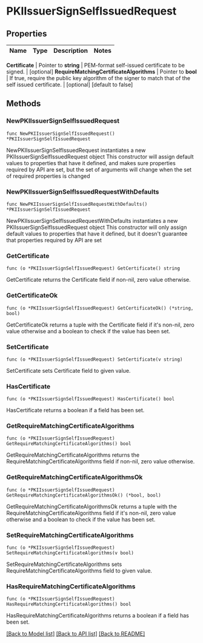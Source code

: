 # PKIIssuerSignSelfIssuedRequest


## Properties

Name | Type | Description | Notes
------------ | ------------- | ------------- | -------------


**Certificate** | Pointer to **string** | PEM-format self-issued certificate to be signed. | [optional] 
**RequireMatchingCertificateAlgorithms** | Pointer to **bool** | If true, require the public key algorithm of the signer to match that of the self issued certificate. | [optional] [default to false]



## Methods


### NewPKIIssuerSignSelfIssuedRequest

`func NewPKIIssuerSignSelfIssuedRequest() *PKIIssuerSignSelfIssuedRequest`

NewPKIIssuerSignSelfIssuedRequest instantiates a new PKIIssuerSignSelfIssuedRequest object
This constructor will assign default values to properties that have it defined,
and makes sure properties required by API are set, but the set of arguments
will change when the set of required properties is changed

### NewPKIIssuerSignSelfIssuedRequestWithDefaults

`func NewPKIIssuerSignSelfIssuedRequestWithDefaults() *PKIIssuerSignSelfIssuedRequest`

NewPKIIssuerSignSelfIssuedRequestWithDefaults instantiates a new PKIIssuerSignSelfIssuedRequest object
This constructor will only assign default values to properties that have it defined,
but it doesn't guarantee that properties required by API are set


### GetCertificate

`func (o *PKIIssuerSignSelfIssuedRequest) GetCertificate() string`

GetCertificate returns the Certificate field if non-nil, zero value otherwise.

### GetCertificateOk

`func (o *PKIIssuerSignSelfIssuedRequest) GetCertificateOk() (*string, bool)`

GetCertificateOk returns a tuple with the Certificate field if it's non-nil, zero value otherwise
and a boolean to check if the value has been set.

### SetCertificate

`func (o *PKIIssuerSignSelfIssuedRequest) SetCertificate(v string)`

SetCertificate sets Certificate field to given value.


### HasCertificate

`func (o *PKIIssuerSignSelfIssuedRequest) HasCertificate() bool`

HasCertificate returns a boolean if a field has been set.




### GetRequireMatchingCertificateAlgorithms

`func (o *PKIIssuerSignSelfIssuedRequest) GetRequireMatchingCertificateAlgorithms() bool`

GetRequireMatchingCertificateAlgorithms returns the RequireMatchingCertificateAlgorithms field if non-nil, zero value otherwise.

### GetRequireMatchingCertificateAlgorithmsOk

`func (o *PKIIssuerSignSelfIssuedRequest) GetRequireMatchingCertificateAlgorithmsOk() (*bool, bool)`

GetRequireMatchingCertificateAlgorithmsOk returns a tuple with the RequireMatchingCertificateAlgorithms field if it's non-nil, zero value otherwise
and a boolean to check if the value has been set.

### SetRequireMatchingCertificateAlgorithms

`func (o *PKIIssuerSignSelfIssuedRequest) SetRequireMatchingCertificateAlgorithms(v bool)`

SetRequireMatchingCertificateAlgorithms sets RequireMatchingCertificateAlgorithms field to given value.


### HasRequireMatchingCertificateAlgorithms

`func (o *PKIIssuerSignSelfIssuedRequest) HasRequireMatchingCertificateAlgorithms() bool`

HasRequireMatchingCertificateAlgorithms returns a boolean if a field has been set.









[[Back to Model list]](../README.md#documentation-for-models) [[Back to API list]](../README.md#documentation-for-api-endpoints) [[Back to README]](../README.md)


